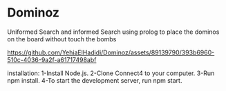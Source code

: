 # Dominoz
Uniformed Search and informed Search using prolog to place the dominos on the board without touch the bombs



https://github.com/YehiaElHadidi/Dominoz/assets/89139790/393b6960-510c-4036-9a2f-a61717498abf




installation:
  1-Install Node.js.
  2-Clone Connect4 to your computer.
  3-Run npm install.
  4-To start the development server, run npm start.
  
